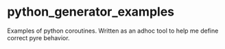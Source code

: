 # python_generator_examples
Examples of python coroutines. Written as an adhoc tool to help me define correct pyre behavior.
